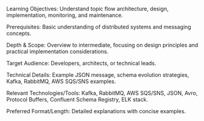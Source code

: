 Learning Objectives: Understand topic flow architecture, design, implementation, monitoring, and maintenance.

Prerequisites: Basic understanding of distributed systems and messaging concepts.

Depth & Scope: Overview to intermediate, focusing on design principles and practical implementation considerations.

Target Audience: Developers, architects, or technical leads.

Technical Details: Example JSON message, schema evolution strategies, Kafka, RabbitMQ, AWS SQS/SNS examples.

Relevant Technologies/Tools: Kafka, RabbitMQ, AWS SQS/SNS, JSON, Avro, Protocol Buffers, Confluent Schema Registry, ELK stack.

Preferred Format/Length: Detailed explanations with concise examples.
